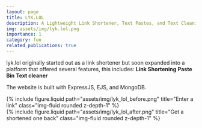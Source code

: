 ```yaml
---
layout: page
title: LYK.LOL
description: A Lightweight Link Shortener, Text Pastes, and Text Cleaning Website
img: assets/img/lyk.lol.png
importance: 1
category: fun
related_publications: true
---
```


lyk.lol originally started out as a link shortener but soon expanded into a platform that offered several features, this includes:
<b>Link Shortening</b>
<b>Paste Bin</b>
<b>Text cleaner</b>

The website is built with ExpressJS, EJS, and MongoDB.

<div class="row">
    <div class="col-sm mt-3 mt-md-0">
        {% include figure.liquid path="assets/img/lyk_lol_before.png" title="Enter a link" class="img-fluid rounded z-depth-1" %}
    </div>
    <div class="col-sm mt-3 mt-md-0">
        {% include figure.liquid path="assets/img/lyk_lol_after.png" title="Get a shortened one back" class="img-fluid rounded z-depth-1" %}
    </div>
</div>
